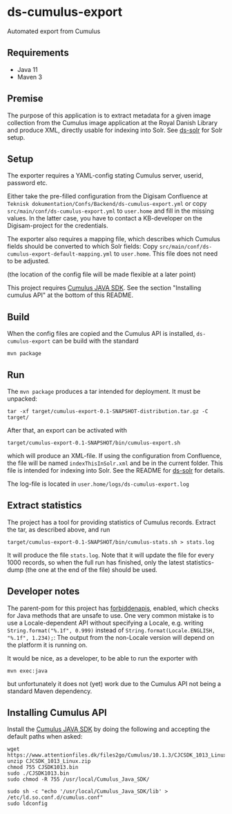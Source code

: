 # ds-cumulus-export
Automated export from Cumulus

## Requirements
* Java 11
* Maven 3

## Premise

The purpose of this application is to extract metadata for a given image collection from the Cumulus
image application at the Royal Danish Library and produce XML, directly usable for indexing into
Solr. See [ds-solr](https://github.com/Det-Kongelige-Bibliotek/ds-solr) for Solr setup.    

## Setup

The exporter requires a YAML-config stating Cumulus server, userid, password etc.

Either take the pre-filled configuration from the Digisam Confluence at 
 `Teknisk dokumentation/Confs/Backend/ds-cumulus-export.yml` or 
 copy `src/main/conf/ds-cumulus-export.yml` to `user.home` and fill in the missing values.
 In the latter case, you have to contact a KB-developer on the Digisam-project for the credentials.

The exporter also requires a mapping file, which describes which Cumulus fields should
be converted to which Solr fields: Copy `src/main/conf/ds-cumulus-export-default-mapping.yml` 
to `user.home`. This file does not need to be adjusted.

(the location of the config file will be made flexible at a later point)

This project requires [Cumulus JAVA SDK](https://sbprojects.statsbiblioteket.dk/display/AIM/Cumulus+Java+SDK).
See the section "Installing cumulus API" at the bottom of this README.
 
## Build

When the config files are copied and the Cumulus API is installed, 
`ds-cumulus-export` can be build with the standard
```
mvn package
```

## Run

The `mvn package` produces a tar intended for deployment. It must be unpacked:
```
tar -xf target/cumulus-export-0.1-SNAPSHOT-distribution.tar.gz -C target/
```

After that, an export can be activated with
```
target/cumulus-export-0.1-SNAPSHOT/bin/cumulus-export.sh
```
which will produce an XML-file. If using the configuration from Confluence, the
file will be named `indexThisInSolr.xml` and be in the current folder. This file is intended for
indexing into Solr. See the README for [ds-solr](https://github.com/Det-Kongelige-Bibliotek/ds-solr)
for details. 

The log-file is located in `user.home/logs/ds-cumulus-export.log`

## Extract statistics

The project has a tool for providing statistics of Cumulus records. Extract the tar, as
described above, and run
```
target/cumulus-export-0.1-SNAPSHOT/bin/cumulus-stats.sh > stats.log
```
It will produce the file `stats.log`. Note that it will update the file for every 1000 records,
so when the full run has finished, only the latest statistics-dump (the one at the end of the
file) should be used.

## Developer notes

The parent-pom for this project has [forbiddenapis](https://github.com/policeman-tools/forbidden-apis),
enabled, which checks for Java methods that are unsafe to use. One very common mistake is to use a
Locale-dependent API without specifying a Locale, e.g. writing `String.format("%.1f", 0.999)`
instead of `String.format(Locale.ENGLISH, "%.1f", 1.234);`: The output from the non-Locale
version will depend on the platform it is running on.

It would be nice, as a developer, to be able to run the exporter with
```
mvn exec:java
```
but unfortunately it does not (yet) work due to the Cumulus API not being a standard Maven dependency.

## Installing Cumulus API

Install the  [Cumulus JAVA SDK](https://sbprojects.statsbiblioteket.dk/display/AIM/Cumulus+Java+SDK)
by doing the following and accepting the default paths when asked: 

```
wget https://www.attentionfiles.dk/files2go/Cumulus/10.1.3/CJCSDK_1013_Linux.zip
unzip CJCSDK_1013_Linux.zip
chmod 755 CJSDK1013.bin
sudo ./CJSDK1013.bin
sudo chmod -R 755 /usr/local/Cumulus_Java_SDK/

sudo sh -c "echo '/usr/local/Cumulus_Java_SDK/lib' > /etc/ld.so.conf.d/cumulus.conf"
sudo ldconfig
```

